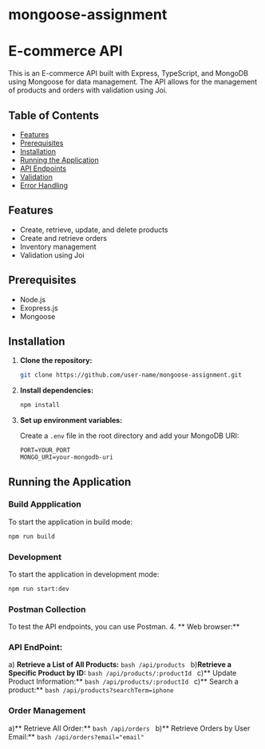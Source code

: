 # mongoose-assignment


# E-commerce API

This is an E-commerce API built with Express, TypeScript, and MongoDB using Mongoose for data management. The API allows for the management of products and orders with validation using Joi.

## Table of Contents

- [Features](#features)
- [Prerequisites](#prerequisites)
- [Installation](#installation)
- [Running the Application](#running-the-application)
- [API Endpoints](#api-endpoints)
- [Validation](#validation)
- [Error Handling](#error-handling)

## Features

- Create, retrieve, update, and delete products
- Create and retrieve orders
- Inventory management
- Validation using Joi

## Prerequisites

- Node.js
- Exopress.js
- Mongoose

## Installation

1. **Clone the repository:**

    ```bash
    git clone https://github.com/user-name/mongoose-assignment.git
    ```

2. **Install dependencies:**

    ```bash
    npm install
    ```

3. **Set up environment variables:**

    Create a `.env` file in the root directory and add your MongoDB URI:

    ```env
    PORT=YOUR_PORT
    MONGO_URI=your-mongodb-uri
    ```

## Running the Application
### Build Appplication 
To start the application in build mode:

```bash
npm run build
```
### Development

To start the application in development mode:

```bash
npm run start:dev
```
### Postman Collection
To test the API endpoints, you can use Postman.
4. ** Web browser:**
### API EndPoint:

a) **Retrieve a List of All Products:**
    ```bash
    /api/products
    ```
b)**Retrieve a Specific Product by ID:**
    ```bash
    /api/products/:productId
    ```
c)** Update Product Information:**
    ```bash
    /api/products/:productId
    ```
c)** Search a product:**
    ```bash
    /api/products?searchTerm=iphone
    ```
### Order Management
a)** Retrieve All  Order:**
    ```bash
    /api/orders
    ```
b)** Retrieve Orders by User Email:**
    ```bash
    /api/orders?email="email"
    ```

